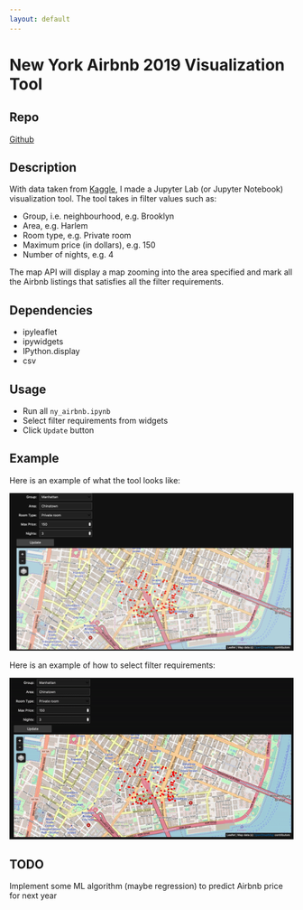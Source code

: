 ```yaml
---
layout: default
---
```


# New York Airbnb 2019 Visualization Tool

## Repo
 
[Github](https://github.com/phamminhquan/newyork_airbnb_2019)

## Description

With data taken from [Kaggle](https://www.kaggle.com/dgomonov/new-york-city-airbnb-open-data), I made a Jupyter Lab (or Jupyter Notebook) visualization tool. The tool takes in filter values such as:

* Group, i.e. neighbourhood, e.g. Brooklyn
* Area, e.g. Harlem
* Room type, e.g. Private room
* Maximum price (in dollars), e.g. 150
* Number of nights, e.g. 4

The map API will display a map zooming into the area specified and mark all the Airbnb listings that satisfies all the filter requirements.

## Dependencies

* ipyleaflet
* ipywidgets
* IPython.display
* csv

## Usage

* Run all `ny_airbnb.ipynb`
* Select filter requirements from widgets
* Click `Update` button

## Example
Here is an example of what the tool looks like:

![](./example.png)

Here is an example of how to select filter requirements:

![](./example.gif)

## TODO
Implement some ML algorithm (maybe regression) to predict Airbnb price for next year
